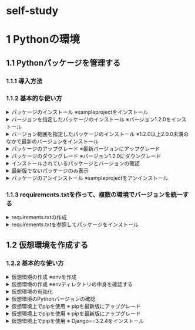 # self-study
# 1 Pythonの環境
## 1.1 Pythonパッケージを管理する
### 1.1.1 導入方法
### 1.1.2 基本的な使い方
<details>
<summary>パッケージのインストール ※sampleprojectをインストール </summary> 
  
```python
pip install sampleproject
```
</details>

<details><summary>
バージョンを指定したパッケージのインストール
※バージョン1.2.0をインストール
</summary><div>
pip install sampleproject==1.2.0
</div></details>

<details><summary>
バージョン範囲を指定したパッケージのインストール
※1.2.0以上2.0.0未満のなかで最新のバージョンをインストール
</summary><div>
pip install "sampleproject>=1.2.0<2.0.0"
</div></details>

<details><summary>
パッケージのアップグレード
※最新バージョンにアップグレード
</summary><div>
pip install --upgrade sampleproject
</div></details>

<details><summary>
パッケージのダウングレード
※バージョン1.2.0にダウングレード
</summary><div>
pip install --upgrade sampleproject==1.2.0
</div></details>

<details><summary>
インストールされているパッケージとバージョンの確認
</summary><div>
pip list
</div></details>

<details><summary>
最新版でないパッケージのみ表示
</summary><div>
pip list --outdated
</div></details>

<details><summary>
パッケージのアンインストール
※sampleprojectをアンインストール
</summary><div>
pip uninstall sampleproject
</div></details>

### 1.1.3 requirements.txtを作って、複数の環境でバージョンを統一する
<details><summary>
requirements.txtの作成
</summary><div>
pip freeze > requirements.txt
</div></details>

<details><summary>
requirements.txtを参照してパッケージをインストール
</summary><div>
pip install -r requirements.txt
</div></details>

## 1.2 仮想環境を作成する
### 1.2.2 基本的な使い方
<details><summary>
仮想環境の作成
※envを作成
</summary><div>
python -m venv .env
</div></details>

<details><summary>
仮想環境の作成
※envディレクトリの中身を確認する
</summary><div>
ls -l .env
</div></details>

<details><summary>
仮想環境の有効化
</summary><div>
.env\Scripts\Activate.ps1
</div></details>

<details><summary>
仮想環境のPythonバージョンの確認
</summary><div>
python -V
</div></details>

<details><summary>
仮想環境上でpipを使用
※ pipを最新版にアップグレード
</summary><div>
pip install --upgrade pip
</div></details>

<details><summary>
仮想環境上でpipを使用
※ pipを最新版にアップグレード
</summary><div>
pip install --upgrade pip
</div></details>

<details><summary>
仮想環境上でpipを使用
※ Django==3.2.4をインストール
</summary><div>
pip install Django==3.2.4

</div></details>
